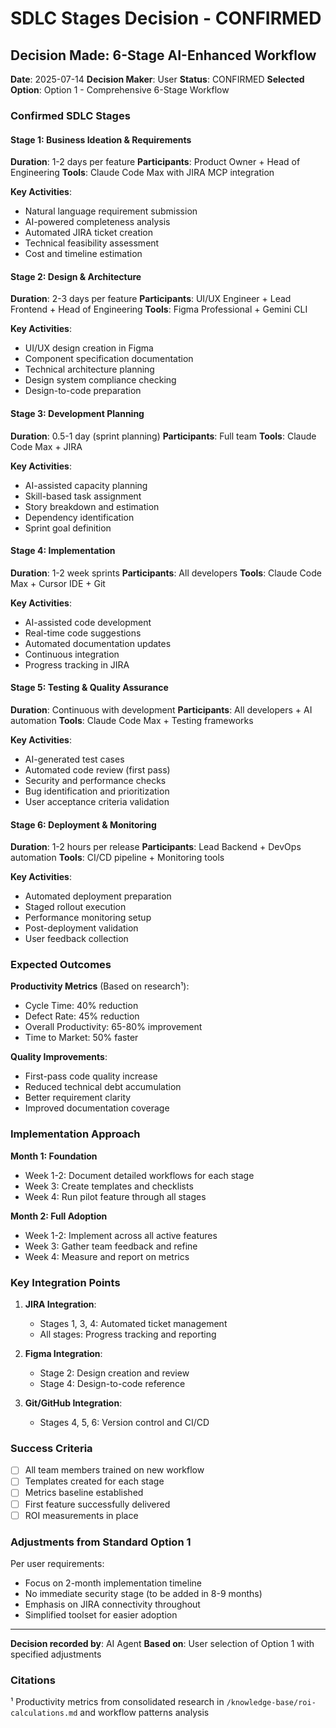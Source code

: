# SDLC Stages Decision - CONFIRMED

## Decision Made: 6-Stage AI-Enhanced Workflow

**Date**: 2025-07-14
**Decision Maker**: User
**Status**: CONFIRMED
**Selected Option**: Option 1 - Comprehensive 6-Stage Workflow

### Confirmed SDLC Stages

#### Stage 1: Business Ideation & Requirements
**Duration**: 1-2 days per feature
**Participants**: Product Owner + Head of Engineering
**Tools**: Claude Code Max with JIRA MCP integration

**Key Activities**:
- Natural language requirement submission
- AI-powered completeness analysis
- Automated JIRA ticket creation
- Technical feasibility assessment
- Cost and timeline estimation

#### Stage 2: Design & Architecture
**Duration**: 2-3 days per feature
**Participants**: UI/UX Engineer + Lead Frontend + Head of Engineering
**Tools**: Figma Professional + Gemini CLI

**Key Activities**:
- UI/UX design creation in Figma
- Component specification documentation
- Technical architecture planning
- Design system compliance checking
- Design-to-code preparation

#### Stage 3: Development Planning
**Duration**: 0.5-1 day (sprint planning)
**Participants**: Full team
**Tools**: Claude Code Max + JIRA

**Key Activities**:
- AI-assisted capacity planning
- Skill-based task assignment
- Story breakdown and estimation
- Dependency identification
- Sprint goal definition

#### Stage 4: Implementation
**Duration**: 1-2 week sprints
**Participants**: All developers
**Tools**: Claude Code Max + Cursor IDE + Git

**Key Activities**:
- AI-assisted code development
- Real-time code suggestions
- Automated documentation updates
- Continuous integration
- Progress tracking in JIRA

#### Stage 5: Testing & Quality Assurance
**Duration**: Continuous with development
**Participants**: All developers + AI automation
**Tools**: Claude Code Max + Testing frameworks

**Key Activities**:
- AI-generated test cases
- Automated code review (first pass)
- Security and performance checks
- Bug identification and prioritization
- User acceptance criteria validation

#### Stage 6: Deployment & Monitoring
**Duration**: 1-2 hours per release
**Participants**: Lead Backend + DevOps automation
**Tools**: CI/CD pipeline + Monitoring tools

**Key Activities**:
- Automated deployment preparation
- Staged rollout execution
- Performance monitoring setup
- Post-deployment validation
- User feedback collection

### Expected Outcomes

**Productivity Metrics** (Based on research¹):
- Cycle Time: 40% reduction
- Defect Rate: 45% reduction
- Overall Productivity: 65-80% improvement
- Time to Market: 50% faster

**Quality Improvements**:
- First-pass code quality increase
- Reduced technical debt accumulation
- Better requirement clarity
- Improved documentation coverage

### Implementation Approach

**Month 1: Foundation**
- Week 1-2: Document detailed workflows for each stage
- Week 3: Create templates and checklists
- Week 4: Run pilot feature through all stages

**Month 2: Full Adoption**
- Week 1-2: Implement across all active features
- Week 3: Gather team feedback and refine
- Week 4: Measure and report on metrics

### Key Integration Points

1. **JIRA Integration**:
   - Stages 1, 3, 4: Automated ticket management
   - All stages: Progress tracking and reporting

2. **Figma Integration**:
   - Stage 2: Design creation and review
   - Stage 4: Design-to-code reference

3. **Git/GitHub Integration**:
   - Stages 4, 5, 6: Version control and CI/CD

### Success Criteria

- [ ] All team members trained on new workflow
- [ ] Templates created for each stage
- [ ] Metrics baseline established
- [ ] First feature successfully delivered
- [ ] ROI measurements in place

### Adjustments from Standard Option 1

Per user requirements:
- Focus on 2-month implementation timeline
- No immediate security stage (to be added in 8-9 months)
- Emphasis on JIRA connectivity throughout
- Simplified toolset for easier adoption

---

**Decision recorded by**: AI Agent
**Based on**: User selection of Option 1 with specified adjustments

### Citations

¹ Productivity metrics from consolidated research in `/knowledge-base/roi-calculations.md` and workflow patterns analysis